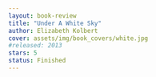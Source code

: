 ```yaml
---
layout: book-review
title: "Under A White Sky"
author: Elizabeth Kolbert
cover: assets/img/book_covers/white.jpg
#released: 2013
stars: 5
status: Finished
---
```


